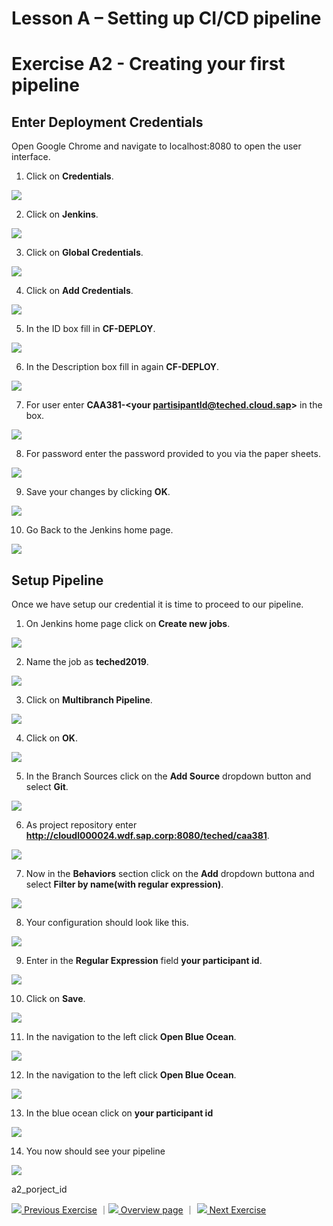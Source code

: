 # Lesson A – Setting up CI/CD pipeline
# Exercise A2 - Creating your first pipeline

## Enter Deployment Credentials
Open Google Chrome and navigate to localhost:8080 to open the user interface.

1. Click on **Credentials**.

![](../../images/a/a2_credentials.png)

2. Click on **Jenkins**.

![](../../images/a/a2_jenkins.png)

3. Click on **Global Credentials**.

![](../../images/a/a2_global_credentials.png)

4. Click on **Add Credentials**.

![](../../images/a/a2_add_credentials.png)


5. In the ID box fill in **CF-DEPLOY**.

![](../../images/a/a2_id_cf_deploy.png)


6. In the Description box fill in again **CF-DEPLOY**.

![](../../images/a/a2_desc_cf_deploy.png)

7. For user enter **CAA381-\<your partisipantId@teched.cloud.sap>** in the box.

![](../../images/a/a2_enter_user.png)

8. For password enter the password provided to you via the paper sheets.

![](../../images/a/a2_enter_pass.png)

9. Save your changes by clicking **OK**.

![](../../images/a/a2_click_ok.png)

10. Go Back to the Jenkins home page.

![](../../images/a/a2_back_to_jenkins.png)

## Setup Pipeline

Once we have setup our credential it is time to proceed to our pipeline. 

1. On Jenkins home page click on **Create new jobs**.

![](../../images/a/a2_create_new-job.png)

2. Name the job as **teched2019**.

![](../../images/a/a2_name_job.png)

3. Click on **Multibranch Pipeline**.

![](../../images/a/a2_multibranch_pipeline.png)


4. Click on **OK**.

![](../../images/a/a2_ok.png)

5. In the Branch Sources click on the **Add Source** dropdown button and select **Git**.

![](../../images/a/a2_source_git.png)

6. As project repository enter **http://cloudl000024.wdf.sap.corp:8080/teched/caa381**.

![](../../images/a/a2_project_repo.png)

7. Now in the **Behaviors** section click on the **Add** dropdown buttona and select **Filter by name(with regular expression)**.

![](../../images/a/a2_filter_by_name.png)

8. Your configuration should look like this.

![](../../images/a/a2_summary_screen.png)

9. Enter in the **Regular Expression** field **your participant id**.

![](../../images/a/a2_porject_id.png)

10. Click on **Save**.

![](../../images/a/a2_click_save.png)

11. In the navigation to the left click **Open Blue Ocean**.

![](../../images/a/a2_open_blue_ocean.png)

12. In the navigation to the left click **Open Blue Ocean**.

![](../../images/a/a2_open_blue_ocean.png)


13. In the blue ocean click on **your participant id**

![](../../images/a/a2_participant-id.png)


14. You now should see your pipeline

![](../../images/a/a2_pipeline.png)





a2_porject_id




[![](../../images/nav-previous.png) Previous Exercise](../A1/README.md) ｜[![](../../images/nav-home.png) Overview page](../../README.md) ｜ [![](../../images/nav-next.png) Next Exercise](../exercises/prep/B.md)

